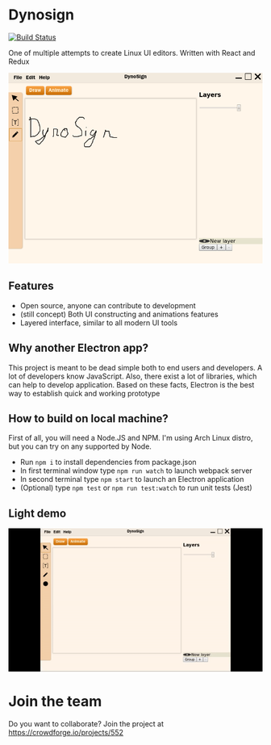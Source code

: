 # Dynosign
[![Build Status](https://travis-ci.org/FallenAngel97/dynosign.svg?branch=master)](https://travis-ci.org/FallenAngel97/dynosign)

One of multiple attempts to create Linux UI editors. Written with React and Redux

!["Screenshot"](screen.png)

## Features

- Open source, anyone can contribute to development
- (still concept) Both UI constructing and animations features
- Layered interface, similar to all modern UI tools

## Why another Electron app?

This project is meant to be dead simple both to end users and developers. A lot of developers know JavaScript. Also, there exist a lot of libraries, which can help to develop application. Based on these facts, Electron is the best way to establish quick and working prototype

## How to build on local machine?

First of all, you will need a Node.JS and NPM. I'm using Arch Linux distro, but you can try on any supported by Node. 

- Run `npm i` to install dependencies from package.json
- In first terminal window type `npm run watch` to launch webpack server
- In second terminal type `npm start` to launch an Electron application
- (Optional) type `npm test` or `npm run test:watch` to run unit tests (Jest)

## Light demo

!["video"](output.gif)

 # Join the team 
 Do you want to collaborate? Join the project at https://crowdforge.io/projects/552